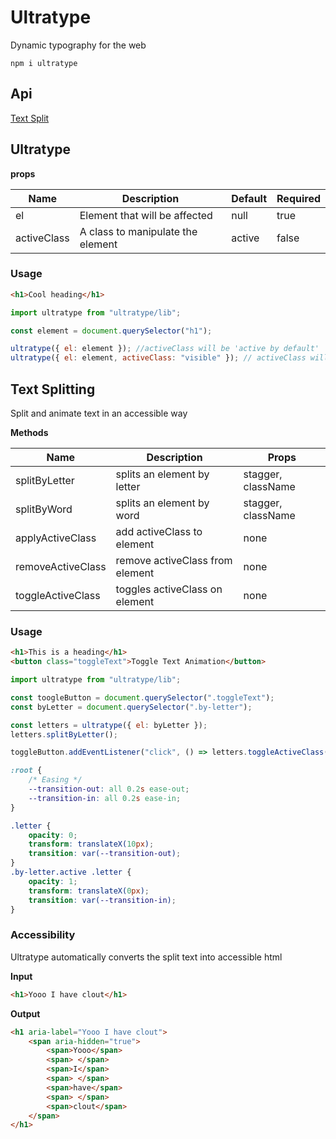 # Ultratype

Dynamic typography for the web

`npm i ultratype`

## Api

[Text Split](https://github.com/frzrbox/ultratype#text-split)

## Ultratype

**props**

<!-- prettier-ignore -->
| Name        | Description                       | Default | Required |
|-------------|-----------------------------------|---------|----------|
| el          | Element that will be affected     | null    | true     |
| activeClass | A class to manipulate the element | active  | false    |

### Usage

```html
<h1>Cool heading</h1>
```

```js
import ultratype from "ultratype/lib";

const element = document.querySelector("h1");

ultratype({ el: element }); //activeClass will be 'active by default'
ultratype({ el: element, activeClass: "visible" }); // activeClass will be 'visible'
```

## Text Splitting

Split and animate text in an accessible way

**Methods**

<!-- prettier-ignore -->
| Name              | Description                     | Props              |
| ----------------- | ------------------------------- | ------------------ |
| splitByLetter     | splits an element by letter     | stagger, className |
| splitByWord       | splits an element by word       | stagger, className |
| applyActiveClass  | add activeClass to element      | none               |
| removeActiveClass | remove activeClass from element | none               |
| toggleActiveClass | toggles activeClass on element  | none               |

### Usage

```html
<h1>This is a heading</h1>
<button class="toggleText">Toggle Text Animation</button>
```

```js
import ultratype from "ultratype/lib";

const toogleButton = document.querySelector(".toggleText");
const byLetter = document.querySelector(".by-letter");

const letters = ultratype({ el: byLetter });
letters.splitByLetter();

toggleButton.addEventListener("click", () => letters.toggleActiveClass());
```

```css
:root {
	/* Easing */
	--transition-out: all 0.2s ease-out;
	--transition-in: all 0.2s ease-in;
}

.letter {
	opacity: 0;
	transform: translateX(10px);
	transition: var(--transition-out);
}
.by-letter.active .letter {
	opacity: 1;
	transform: translateX(0px);
	transition: var(--transition-in);
}
```

### Accessibility

Ultratype automatically converts the split text into accessible html

**Input**

```html
<h1>Yooo I have clout</h1>
```

**Output**

```html
<h1 aria-label="Yooo I have clout">
	<span aria-hidden="true">
		<span>Yooo</span>
		<span> </span>
		<span>I</span>
		<span> </span>
		<span>have</span>
		<span> </span>
		<span>clout</span>
	</span>
</h1>
```
